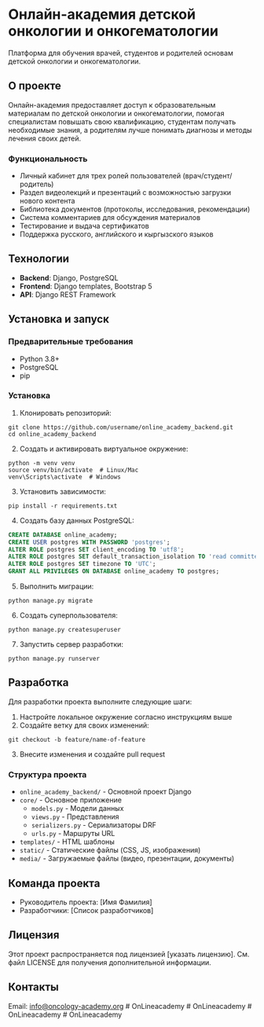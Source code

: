 # Онлайн-академия детской онкологии и онкогематологии

Платформа для обучения врачей, студентов и родителей основам детской онкологии и онкогематологии.

## О проекте

Онлайн-академия предоставляет доступ к образовательным материалам по детской онкологии и онкогематологии, помогая специалистам повышать свою квалификацию, студентам получать необходимые знания, а родителям лучше понимать диагнозы и методы лечения своих детей.

### Функциональность

- Личный кабинет для трех ролей пользователей (врач/студент/родитель)
- Раздел видеолекций и презентаций с возможностью загрузки нового контента
- Библиотека документов (протоколы, исследования, рекомендации)
- Система комментариев для обсуждения материалов
- Тестирование и выдача сертификатов
- Поддержка русского, английского и кыргызского языков

## Технологии

- **Backend**: Django, PostgreSQL
- **Frontend**: Django templates, Bootstrap 5
- **API**: Django REST Framework

## Установка и запуск

### Предварительные требования

- Python 3.8+
- PostgreSQL
- pip

### Установка

1. Клонировать репозиторий:
```
git clone https://github.com/username/online_academy_backend.git
cd online_academy_backend
```

2. Создать и активировать виртуальное окружение:
```
python -m venv venv
source venv/bin/activate  # Linux/Mac
venv\Scripts\activate  # Windows
```

3. Установить зависимости:
```
pip install -r requirements.txt
```

4. Создать базу данных PostgreSQL:
```sql
CREATE DATABASE online_academy;
CREATE USER postgres WITH PASSWORD 'postgres';
ALTER ROLE postgres SET client_encoding TO 'utf8';
ALTER ROLE postgres SET default_transaction_isolation TO 'read committed';
ALTER ROLE postgres SET timezone TO 'UTC';
GRANT ALL PRIVILEGES ON DATABASE online_academy TO postgres;
```

5. Выполнить миграции:
```
python manage.py migrate
```

6. Создать суперпользователя:
```
python manage.py createsuperuser
```

7. Запустить сервер разработки:
```
python manage.py runserver
```

## Разработка

Для разработки проекта выполните следующие шаги:

1. Настройте локальное окружение согласно инструкциям выше
2. Создайте ветку для своих изменений:
```
git checkout -b feature/name-of-feature
```
3. Внесите изменения и создайте pull request

### Структура проекта

- `online_academy_backend/` - Основной проект Django
- `core/` - Основное приложение
  - `models.py` - Модели данных
  - `views.py` - Представления
  - `serializers.py` - Сериализаторы DRF
  - `urls.py` - Маршруты URL
- `templates/` - HTML шаблоны
- `static/` - Статические файлы (CSS, JS, изображения)
- `media/` - Загружаемые файлы (видео, презентации, документы)

## Команда проекта

- Руководитель проекта: [Имя Фамилия]
- Разработчики: [Список разработчиков]

## Лицензия

Этот проект распространяется под лицензией [указать лицензию]. См. файл LICENSE для получения дополнительной информации.

## Контакты

Email: info@oncology-academy.org #   O n L i n e a c a d e m y  
 #   O n L i n e a c a d e m y  
 #   O n L i n e a c a d e m y  
 #   O n L i n e a c a d e m y  
 